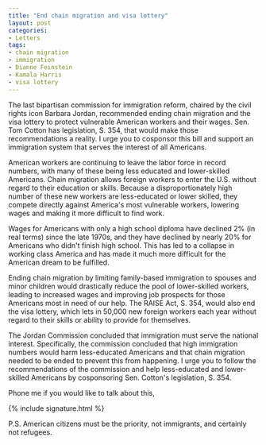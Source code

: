 ```yaml
---
title: "End chain migration and visa lottery"
layout: post
categories:
- Letters
tags:
- chain migration
- immigration
- Dianne Feinstein
- Kamala Harris
- visa lottery
---
```


The last bipartisan commission for immigration reform, chaired by the civil rights icon Barbara Jordan, recommended ending chain migration and the visa lottery to protect vulnerable American workers and their wages. Sen. Tom Cotton has legislation, S. 354, that would make those recommendations a reality. I urge you to cosponsor this bill and support an immigration system that serves the interest of all Americans.

American workers are continuing to leave the labor force in record numbers, with many of these being less educated and lower-skilled Americans. Chain migration allows foreign workers to enter the U.S. without regard to their education or skills. Because a disproportionately high number of these new workers are less-educated or lower skilled, they compete directly against America's most vulnerable workers, lowering wages and making it more difficult to find work.

Wages for Americans with only a high school diploma have declined 2% (in real terms) since the late 1970s, and they have declined by nearly 20% for Americans who didn't finish high school. This has led to a collapse in working class America and has made it much more difficult for the American dream to be fulfilled.

Ending chain migration by limiting family-based immigration to spouses and minor children would drastically reduce the pool of lower-skilled workers, leading to increased wages and improving job prospects for those Americans most in need of our help. The RAISE Act, S. 354, would also end the visa lottery, which lets in 50,000 new foreign workers each year without regard to their skills or ability to provide for themselves.

The Jordan Commission concluded that immigration must serve the national interest. Specifically, the commission concluded that high immigration numbers would harm less-educated Americans and that chain migration needed to be ended to prevent this from happening. I urge you to follow the recommendations of the commission and help less-educated and lower-skilled Americans by cosponsoring Sen. Cotton's legislation, S. 354.

Phone me if you would like to talk about this,

{% include signature.html %}

P.S. American citizens must be the priority, not immigrants, and certainly not refugees.
